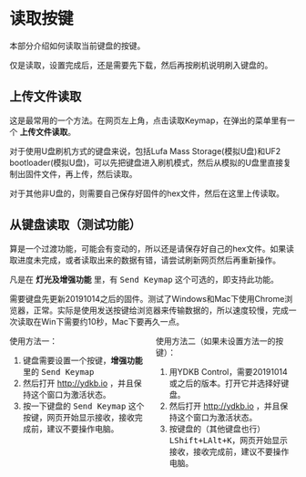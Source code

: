 # 读取按键

本部分介绍如何读取当前键盘的按键。

仅是读取，设置完成后，还是需要先下载，然后再按刷机说明刷入键盘的。


## 上传文件读取

这是最常用的一个方法。在网页左上角，点击读取Keymap，在弹出的菜单里有一个 **上传文件读取**。

对于使用U盘刷机方式的键盘来说，包括Lufa Mass Storage(模拟U盘)和UF2 bootloader(模拟U盘)，可以先把键盘进入刷机模式，然后从模拟的U盘里直接复制出固件文件，再上传，然后读取。

对于其他非U盘的，则需要自己保存好固件的hex文件，然后在这里上传读取。


## 从键盘读取（测试功能）

算是一个过渡功能，可能会有变动的，所以还是请保存好自己的hex文件。如果读取进度未完成，或者读取出来的数据有错，请尝试刷新网页然后再重新操作。

凡是在 **灯光及增强功能** 里，有 <kbd>Send Keymap</kbd> 这个可选的，即支持此功能。

需要键盘先更新20191014之后的固件。测试了Windows和Mac下使用Chrome浏览器，正常。实际是使用发送按键给浏览器来传输数据的，所以速度较慢，完成一次读取在Win下需要约10秒，Mac下要再久一点。

<html>
<two_col>
<div style="float:left;width:48%;">
<col_h5>使用方法一：</col_h5>

  1. 键盘需要设置一个按键，**增强功能** 里的 <kbd>Send Keymap</kbd>
  2. 然后打开 http://ydkb.io ，并且保持这个窗口为激活状态。
  3. 按一下键盘的 <kbd>Send Keymap</kbd> 这个按键，网页开始显示接收，接收完成前，建议不要操作电脑。

</div>
<div style="float:left;width:3%;">&nbsp;</div>
<div style="float:left;width:48%;">
<col_h5>使用方法二（如果未设置方法一的按键）：</col_h5>

  1. 用YDKB Control，需要20191014或之后的版本。打开它并选择好键盘。
  2. 然后打开 http://ydkb.io ，并且保持这个窗口为激活状态。
  3. 按键盘的（其他键盘也行）<kbd>LShift+LAlt+K</kbd>，网页开始显示接收，接收完成前，建议不要操作电脑。
</div>
</two_col>
<div style="clear:both;"></div>
</html>


